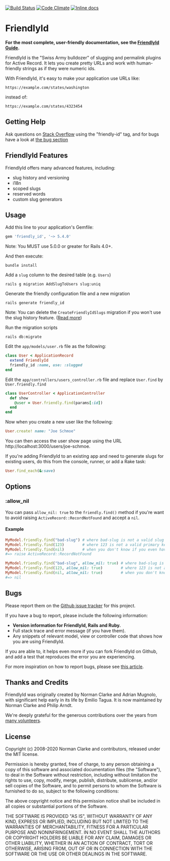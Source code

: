[![Build Status](https://github.com/norman/friendly_id/workflows/CI/badge.svg)](https://github.com/norman/friendly_id/actions)
[![Code Climate](https://codeclimate.com/github/norman/friendly_id.svg)](https://codeclimate.com/github/norman/friendly_id)
[![Inline docs](https://inch-ci.org/github/norman/friendly_id.svg?branch=master)](https://inch-ci.org/github/norman/friendly_id)

# FriendlyId

**For the most complete, user-friendly documentation, see the [FriendlyId Guide](https://norman.github.io/friendly_id/file.Guide.html).**

FriendlyId is the "Swiss Army bulldozer" of slugging and permalink plugins for
Active Record. It lets you create pretty URLs and work with human-friendly
strings as if they were numeric ids.

With FriendlyId, it's easy to make your application use URLs like:

    https://example.com/states/washington

instead of:

    https://example.com/states/4323454


## Getting Help

Ask questions on [Stack Overflow](https://stackoverflow.com/questions/tagged/friendly-id)
using the "friendly-id" tag, and for bugs have a look at [the bug section](https://github.com/norman/friendly_id#bugs)

## FriendlyId Features

FriendlyId offers many advanced features, including:

 * slug history and versioning
 * i18n
 * scoped slugs
 * reserved words
 * custom slug generators

## Usage

Add this line to your application's Gemfile:

```ruby
gem 'friendly_id', '~> 5.4.0'
```

Note: You MUST use 5.0.0 or greater for Rails 4.0+.

And then execute:

```shell
bundle install
```

Add a `slug` column to the desired table (e.g. `Users`)
```shell
rails g migration AddSlugToUsers slug:uniq
```

Generate the friendly configuration file and a new migration

```shell
rails generate friendly_id
```

Note: You can delete the `CreateFriendlyIdSlugs` migration if you won't use the slug history feature. ([Read more](https://norman.github.io/friendly_id/FriendlyId/History.html))

Run the migration scripts

```shell
rails db:migrate
```

Edit the `app/models/user.rb` file as the following:

```ruby
class User < ApplicationRecord
  extend FriendlyId
  friendly_id :name, use: :slugged
end
```

Edit the `app/controllers/users_controller.rb` file and replace `User.find` by `User.friendly.find`

```ruby
class UserController < ApplicationController
  def show
    @user = User.friendly.find(params[:id])
  end
end
```

Now when you create a new user like the following:

```ruby
User.create! name: "Joe Schmoe"
```

You can then access the user show page using the URL http://localhost:3000/users/joe-schmoe.


If you're adding FriendlyId to an existing app and need to generate slugs for
existing users, do this from the console, runner, or add a Rake task:

```ruby
User.find_each(&:save)
```

## Options

### :allow_nil

You can pass `allow_nil: true` to the `friendly.find()` method if you're want to
avoid raising `ActiveRecord::RecordNotFound` and accept a `nil`.

#### Example

```ruby
MyModel.friendly.find("bad-slug") # where bad-slug is not a valid slug
MyModel.friendly.find(123)        # where 123 is not a valid primary key ID
MyModel.friendly.find(nil)        # when you don't know if you even have a slug or ID
#=> raise ActiveRecord::RecordNotFound

MyModel.friendly.find("bad-slug", allow_nil: true) # where bad-slug is not a valid slug
MyModel.friendly.find(123, allow_nil: true)        # where 123 is not a valid primary key ID
MyModel.friendly.find(nil, allow_nil: true)        # when you don't know if you even have a slug or ID
#=> nil
```

## Bugs

Please report them on the [Github issue
tracker](https://github.com/norman/friendly_id/issues) for this project.

If you have a bug to report, please include the following information:

* **Version information for FriendlyId, Rails and Ruby.**
* Full stack trace and error message (if you have them).
* Any snippets of relevant model, view or controller code that shows how you
  are using FriendlyId.

If you are able to, it helps even more if you can fork FriendlyId on Github,
and add a test that reproduces the error you are experiencing.

For more inspiration on how to report bugs, please see [this
article](https://www.chiark.greenend.org.uk/~sgtatham/bugs.html).

## Thanks and Credits

FriendlyId was originally created by Norman Clarke and Adrian Mugnolo, with
significant help early in its life by Emilio Tagua. It is now maintained by
Norman Clarke and Philip Arndt.

We're deeply grateful for the generous contributions over the years from [many
volunteers](https://github.com/norman/friendly_id/contributors).

## License

Copyright (c) 2008-2020 Norman Clarke and contributors, released under the MIT
license.

Permission is hereby granted, free of charge, to any person obtaining a copy of
this software and associated documentation files (the "Software"), to deal in
the Software without restriction, including without limitation the rights to
use, copy, modify, merge, publish, distribute, sublicense, and/or sell copies
of the Software, and to permit persons to whom the Software is furnished to do
so, subject to the following conditions:

The above copyright notice and this permission notice shall be included in all
copies or substantial portions of the Software.

THE SOFTWARE IS PROVIDED "AS IS", WITHOUT WARRANTY OF ANY KIND, EXPRESS OR
IMPLIED, INCLUDING BUT NOT LIMITED TO THE WARRANTIES OF MERCHANTABILITY,
FITNESS FOR A PARTICULAR PURPOSE AND NONINFRINGEMENT. IN NO EVENT SHALL THE
AUTHORS OR COPYRIGHT HOLDERS BE LIABLE FOR ANY CLAIM, DAMAGES OR OTHER
LIABILITY, WHETHER IN AN ACTION OF CONTRACT, TORT OR OTHERWISE, ARISING FROM,
OUT OF OR IN CONNECTION WITH THE SOFTWARE OR THE USE OR OTHER DEALINGS IN THE
SOFTWARE.

